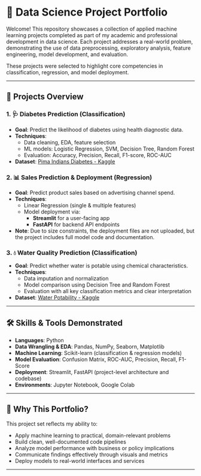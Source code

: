 # 🧠 Data Science Project Portfolio

Welcome! This repository showcases a collection of applied machine learning projects completed as part of my academic and professional development in data science. Each project addresses a real-world problem, demonstrating the use of data preprocessing, exploratory analysis, feature engineering, model development, and evaluation.

These projects were selected to highlight core competencies in classification, regression, and model deployment.

---

## 🚀 Projects Overview

### 1. 🩺 Diabetes Prediction (Classification)
- **Goal**: Predict the likelihood of diabetes using health diagnostic data.
- **Techniques**:
  - Data cleaning, EDA, feature selection
  - ML models: Logistic Regression, SVM, Decision Tree, Random Forest
  - Evaluation: Accuracy, Precision, Recall, F1-score, ROC-AUC
- **Dataset**: [Pima Indians Diabetes - Kaggle](https://www.kaggle.com/datasets/uciml/pima-indians-diabetes-database)

### 2. 📊 Sales Prediction & Deployment (Regression)
- **Goal**: Predict product sales based on advertising channel spend.
- **Techniques**:
  - Linear Regression (single & multiple features)
  - Model deployment via:
    - **Streamlit** for a user-facing app
    - **FastAPI** for backend API endpoints
- **Note**: Due to size constraints, the deployment files are not uploaded, but the project includes full model code and documentation.

### 3. 💧 Water Quality Prediction (Classification)
- **Goal**: Predict whether water is potable using chemical characteristics.
- **Techniques**:
  - Data imputation and normalization
  - Model comparison using Decision Tree and Random Forest
  - Evaluation with all key classification metrics and clear interpretation
- **Dataset**: [Water Potability - Kaggle](https://www.kaggle.com/datasets/adityakadiwal/water-potability)

---

## 🛠️ Skills & Tools Demonstrated

- **Languages**: Python
- **Data Wrangling & EDA**: Pandas, NumPy, Seaborn, Matplotlib
- **Machine Learning**: Scikit-learn (classification & regression models)
- **Model Evaluation**: Confusion Matrix, ROC-AUC, Precision, Recall, F1-Score
- **Deployment**: Streamlit, FastAPI (project-level architecture and codebase)
- **Environments**: Jupyter Notebook, Google Colab

---

## 🎯 Why This Portfolio?

This project set reflects my ability to:
- Apply machine learning to practical, domain-relevant problems
- Build clean, well-documented code pipelines
- Analyze model performance with business or policy implications
- Communicate findings effectively through visuals and metrics
- Deploy models to real-world interfaces and services

---

